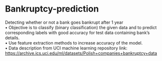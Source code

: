 # Bankruptcy-prediction
Detecting whether or not a bank goes bankrupt after 1 year<br/>
• Objective is to classify (binary classification) the given data and to
predict corresponding labels with good accuracy for test data containing
bank’s details.<br/>
• Use feature extraction methods to increase accuracy of the model.<br/>
• Data description from UCI machine learning repository link: https://archive.ics.uci.edu/ml/datasets/Polish+companies+bankruptcy+data
